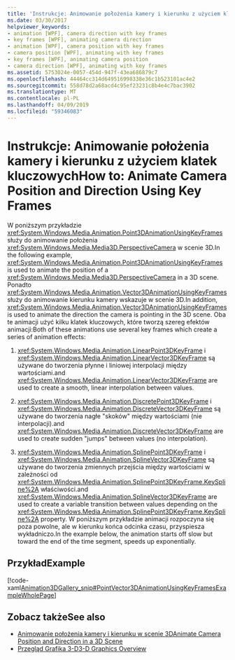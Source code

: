 ```yaml
---
title: 'Instrukcje: Animowanie położenia kamery i kierunku z użyciem klatek kluczowych'
ms.date: 03/30/2017
helpviewer_keywords:
- animation [WPF], camera direction with key frames
- key frames [WPF], animating camera direction
- animation [WPF], camera position with key frames
- camera position [WPF], animating with key frames
- key frames [WPF], animating camera position
- camera direction [WPF], animating with key frames
ms.assetid: 5753024e-0057-454d-947f-43ea686879c7
ms.openlocfilehash: 44464cc314d649516998338e36c1b523101ac4e2
ms.sourcegitcommit: 558d78d2a68acd4c95ef23231c8b4e4c7bac3902
ms.translationtype: MT
ms.contentlocale: pl-PL
ms.lasthandoff: 04/09/2019
ms.locfileid: "59346083"
---
```

# <a name="how-to-animate-camera-position-and-direction-using-key-frames"></a><span data-ttu-id="ce837-102">Instrukcje: Animowanie położenia kamery i kierunku z użyciem klatek kluczowych</span><span class="sxs-lookup"><span data-stu-id="ce837-102">How to: Animate Camera Position and Direction Using Key Frames</span></span>
<span data-ttu-id="ce837-103">W poniższym przykładzie <xref:System.Windows.Media.Animation.Point3DAnimationUsingKeyFrames> służy do animowanie położenia <xref:System.Windows.Media.Media3D.PerspectiveCamera> w scenie 3D.</span><span class="sxs-lookup"><span data-stu-id="ce837-103">In the following example, <xref:System.Windows.Media.Animation.Point3DAnimationUsingKeyFrames> is used to animate the position of a <xref:System.Windows.Media.Media3D.PerspectiveCamera> in a 3D scene.</span></span> <span data-ttu-id="ce837-104">Ponadto <xref:System.Windows.Media.Animation.Vector3DAnimationUsingKeyFrames> służy do animowanie kierunku kamery wskazuje w scenie 3D.</span><span class="sxs-lookup"><span data-stu-id="ce837-104">In addition, <xref:System.Windows.Media.Animation.Vector3DAnimationUsingKeyFrames> is used to animate the direction the camera is pointing in the 3D scene.</span></span> <span data-ttu-id="ce837-105">Oba te animacji użyć kilku klatek kluczowych, które tworzą szereg efektów animacji:</span><span class="sxs-lookup"><span data-stu-id="ce837-105">Both of these animations use several key frames which create a series of animation effects:</span></span>  
  
1. <xref:System.Windows.Media.Animation.LinearPoint3DKeyFrame> <span data-ttu-id="ce837-106">i <xref:System.Windows.Media.Animation.LinearVector3DKeyFrame> są używane do tworzenia płynne i liniowej interpolacji między wartościami.</span><span class="sxs-lookup"><span data-stu-id="ce837-106">and <xref:System.Windows.Media.Animation.LinearVector3DKeyFrame> are used to create a smooth, linear interpolation between values.</span></span>  
  
2. <xref:System.Windows.Media.Animation.DiscretePoint3DKeyFrame> <span data-ttu-id="ce837-107">i <xref:System.Windows.Media.Animation.DiscreteVector3DKeyFrame> są używane do tworzenia nagłe "skoków" między wartościami (nie interpolacji).</span><span class="sxs-lookup"><span data-stu-id="ce837-107">and <xref:System.Windows.Media.Animation.DiscreteVector3DKeyFrame> are used to create sudden "jumps" between values (no interpolation).</span></span>  
  
3. <xref:System.Windows.Media.Animation.SplinePoint3DKeyFrame> <span data-ttu-id="ce837-108">i <xref:System.Windows.Media.Animation.SplineVector3DKeyFrame> są używane do tworzenia zmiennych przejścia między wartościami w zależności od <xref:System.Windows.Media.Animation.SplinePoint3DKeyFrame.KeySpline%2A> właściwości.</span><span class="sxs-lookup"><span data-stu-id="ce837-108">and <xref:System.Windows.Media.Animation.SplineVector3DKeyFrame> are used to create a variable transition between values depending on the <xref:System.Windows.Media.Animation.SplinePoint3DKeyFrame.KeySpline%2A> property.</span></span> <span data-ttu-id="ce837-109">W poniższym przykładzie animacji rozpoczyna się poza powolne, ale w kierunku końca odcinka czasu, przyspiesza wykładniczo.</span><span class="sxs-lookup"><span data-stu-id="ce837-109">In the example below, the animation starts off slow but toward the end of the time segment, speeds up exponentially.</span></span>  
  
## <a name="example"></a><span data-ttu-id="ce837-110">Przykład</span><span class="sxs-lookup"><span data-stu-id="ce837-110">Example</span></span>  
 [!code-xaml[Animation3DGallery_snip#PointVector3DAnimationUsingKeyFramesExampleWholePage](~/samples/snippets/csharp/VS_Snippets_Wpf/Animation3DGallery_snip/CS/PointVector3DAnimationUsingKeyFramesExample.xaml#pointvector3danimationusingkeyframesexamplewholepage)]  
  
## <a name="see-also"></a><span data-ttu-id="ce837-111">Zobacz także</span><span class="sxs-lookup"><span data-stu-id="ce837-111">See also</span></span>

- [<span data-ttu-id="ce837-112">Animowanie położenia kamery i kierunku w scenie 3D</span><span class="sxs-lookup"><span data-stu-id="ce837-112">Animate Camera Position and Direction in a 3D Scene</span></span>](how-to-animate-camera-position-and-direction-in-a-3d-scene.md)
- [<span data-ttu-id="ce837-113">Przegląd Grafika 3-D</span><span class="sxs-lookup"><span data-stu-id="ce837-113">3-D Graphics Overview</span></span>](3-d-graphics-overview.md)
